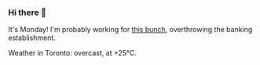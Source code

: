 ### Hi there :wave:

It's Monday! I'm probably working for [this bunch](https://github.com/kohofinancial), overthrowing the banking establishment.

Weather in Toronto: overcast, at +25°C.
